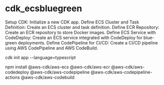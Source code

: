 # cdk_ecsbluegreen
Setup CDK: Initialize a new CDK app.
Define ECS Cluster and Task Definition: Create an ECS cluster and task definition.
Define ECR Repository: Create an ECR repository to store Docker images.
Define ECS Service with CodeDeploy: Create an ECS service integrated with CodeDeploy for blue-green deployments.
Define CodePipeline for CI/CD: Create a CI/CD pipeline using AWS CodePipeline and AWS CodeBuild.

cdk init app --language=typescript

npm install @aws-cdk/aws-ecs @aws-cdk/aws-ecr @aws-cdk/aws-codedeploy @aws-cdk/aws-codepipeline @aws-cdk/aws-codepipeline-actions @aws-cdk/aws-codebuild

